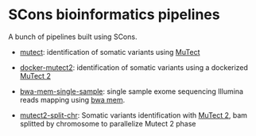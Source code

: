 # SCons bioinformatics pipelines
A bunch of pipelines built using SCons.

* [mutect](https://github.com/alexcoppe/iSeqs/tree/master/prj/mutect): identification of somatic variants using [MuTect](https://www.broadinstitute.org/cancer/cga/mutect)

* [docker-mutect2](https://github.com/alexcoppe/iSeqs/tree/master/prj/docker-mutect2): identification of somatic variants using a dockerized [MuTect 2](https://software.broadinstitute.org/gatk/gatkdocs/org_broadinstitute_gatk_tools_walkers_cancer_m2_MuTect2.php)

* [bwa-mem-single-sample](https://github.com/alexcoppe/iSeqs/tree/master/prj/bwa-mem-single-sample): single sample exome sequencing Illumina reads mapping using [bwa mem](http://bio-bwa.sourceforge.net).

* [mutect2-split-chr](https://github.com/alexcoppe/iSeqs/tree/master/prj/mutect2-split-chr): Somatic variants identification with [MuTect 2](https://software.broadinstitute.org/gatk/gatkdocs/org_broadinstitute_gatk_tools_walkers_cancer_m2_MuTect2.php), bam splitted by chromosome to parallelize Mutect 2 phase
